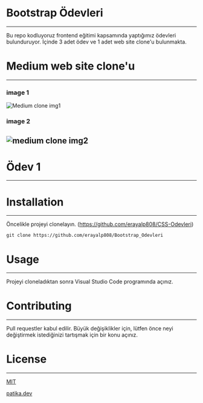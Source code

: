 # Bootstrap Ödevleri
---

Bu repo kodluyoruz frontend eğitimi kapsamında yaptığımız ödevleri bulunduruyor. İçinde 3 adet ödev ve 1 adet web site clone'u bulunmakta.

# Medium web site clone'u
---

### image 1
![Medium clone img1](https://user-images.githubusercontent.com/110730207/218995411-14f92510-6df5-446b-a607-b2549591e3af.png)
 
### image 2
![medium clone img2](https://user-images.githubusercontent.com/110730207/218995648-5f132e30-0c04-4752-b537-347a9924635d.png)
---
# Ödev 1
---


# Installation
---
Öncelikle projeyi clonelayın. (https://github.com/erayalp808/CSS-Odevleri)

`git clone https://github.com/erayalp808/Bootstrap_Odevleri`

# Usage
---
Projeyi cloneladıktan sonra Visual Studio Code programında açınız.

# Contributing
---
Pull requestler kabul edilir. Büyük değişiklikler için, lütfen önce neyi değiştirmek istediğinizi tartışmak için bir konu açınız.

# License
---
[MIT](https://choosealicense.com/licenses/mit/)

[patika.dev](https://www.patika.dev/tr)